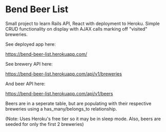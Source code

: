 # Bend Beer List

Small project to learn Rails API, React with deployment to Heroku. Simple CRUD functionality on display with AJAX calls marking off "visited" breweries.

See deployed app here:

https://bend-beer-list.herokuapp.com/

See brewery API here:

https://bend-beer-list.herokuapp.com/api/v1/breweries

And beer API here:

https://bend-beer-list.herokuapp.com/api/v1/beers

Beers are in a seperate table, but are populating with their respective breweries using a has_many/belongs_to relationship.

(Note: Uses Heroku's free tier so it may be in sleep mode. Also, beers are seeded for only the first 2 breweries)
